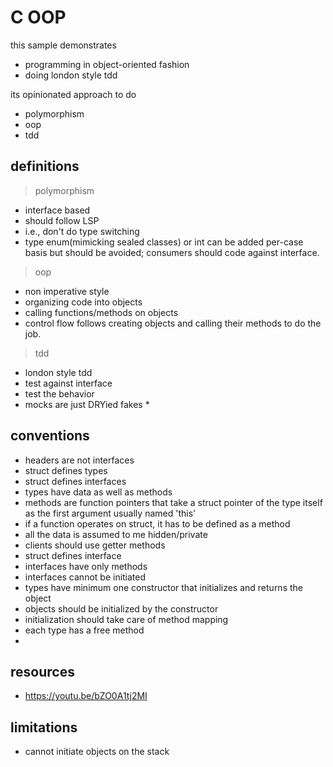 # C OOP

this sample demonstrates

- programming in object-oriented fashion
- doing london style tdd

its opinionated approach to do

- polymorphism
- oop
- tdd

## definitions

> polymorphism

- interface based
- should follow LSP
- i.e., don't do type switching
- type enum(mimicking sealed classes) or int can be added per-case basis but should be avoided; consumers should code
  against interface.

> oop

- non imperative style
- organizing code into objects
- calling functions/methods on objects
- control flow follows creating objects and calling their methods to do the job.

> tdd

- london style tdd
- test against interface
- test the behavior
- mocks are just DRYied fakes \*

## conventions

- headers are not interfaces
- struct defines types
- struct defines interfaces
- types have data as well as methods
- methods are function pointers that take a struct pointer of the type itself as the first argument usually named 'this'
- if a function operates on struct, it has to be defined as a method
- all the data is assumed to me hidden/private
- clients should use getter methods
- struct defines interface
- interfaces have only methods
- interfaces cannot be initiated
- types have minimum one constructor that initializes and returns the object
- objects should be initialized by the constructor
- initialization should take care of method mapping
- each type has a free method
-

## resources

- https://youtu.be/bZO0A1tj2MI

## limitations

- cannot initiate objects on the stack
